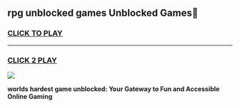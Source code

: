 
## rpg unblocked games Unblocked Games👋
<h3>
<a href="https://premium.freeplayer.one?title=rpg_unblocked_games&ref=16F">CLICK TO PLAY</a></h3>
<hr>

<h3>
<a href="https://premium.freeplayer.one?title=rpg_unblocked_games&ref=16F">CLICK 2 PLAY</a>
  
</h3>

<a href="https://premium.freeplayer.one?title=rpg_unblocked_games&ref=16F/"><img src="https://clearcache.store/games.png"></a>


**worlds hardest game unblocked: Your Gateway to Fun and Accessible Online Gaming**

